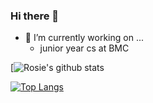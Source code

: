 ### Hi there 👋





- 🔭 I’m currently working on ...
    - junior year cs at BMC
   
    
    
[![Rosie's github stats](https://github-readme-stats.vercel.app/api?username=rosiearasa&count_private=true&show_icons=true)

[![Top Langs](https://github-readme-stats.vercel.app/api/top-langs/?username=rosiearasa)](https://github.com/rosiearasa/github-readme-stats)
